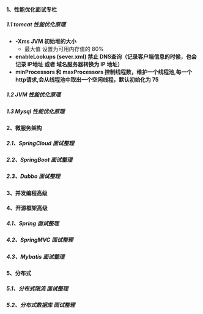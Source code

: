 #### 1、性能优化面试专栏

##### 1.1 tomcat 性能优化原理

- **-Xms JVM 初始堆的大小**
    - 最大值 设置为可用内存值的 80%
- **enableLookups (sever.xml) 禁止 DNS查询（记录客户端信息的时候，也会记录 IP地址 或者 域名服务器转换为 IP 地址）**
- **minProcessors 和 maxProcessors 控制线程数，维护一个线程池,每一个http请求,会从线程池中取出一个空闲线程，默认初始化为 75**

##### 1.2 JVM 性能优化原理

##### 1.3 Mysql 性能优化原理

#### 2、微服务架构

##### 2.1、SpringCloud 面试整理

##### 2.2、SpringBoot 面试整理

##### 2.3、Dubbo 面试整理

#### 3、并发编程高级

#### 4、开源框架高级

##### 4.1、Spring 面试整理

##### 4.2、SpringMVC 面试整理

##### 4.3、Mybatis 面试整理

#### 5、分布式

##### 5.1、分布式限流 面试整理

##### 5.2、分布式数据库 面试整理

